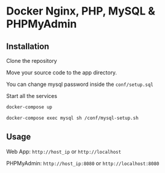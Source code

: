 # Docker Nginx, PHP, MySQL & PHPMyAdmin

## Installation

Clone the repository

Move your source code to the app directory.

You can change mysql password inside the `conf/setup.sql`

Start all the services

```bash
docker-compose up

docker-compose exec mysql sh /conf/mysql-setup.sh
```

## Usage

Web App: `http://host_ip` or `http://localhost`

PHPMyAdmin:  `http://host_ip:8080` or `http://localhost:8080`








